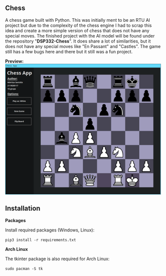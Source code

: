 ## Chess
A chess game built with Python. This was initially ment to be an RTU AI project but due to the complexity of the chess engine I had to scrap this idea and create a more simple version of chess that does not have any special moves. The finished project with the AI model will be found under the repository "**DSP332-Chess**". It does share a lot of similarities, but it does not have any special moves like "En Passant" and "Castles". The game still has a few bugs here and there but it still was a fun project.

**Preview:**
![](chess.png)

## Installation
**Packages**

Install required packages (Windows, Linux):

`` pip3 install -r requirements.txt ``


**Arch Linux**

The tkinter package is also required for Arch Linux:

`` sudo pacman -S tk ``
